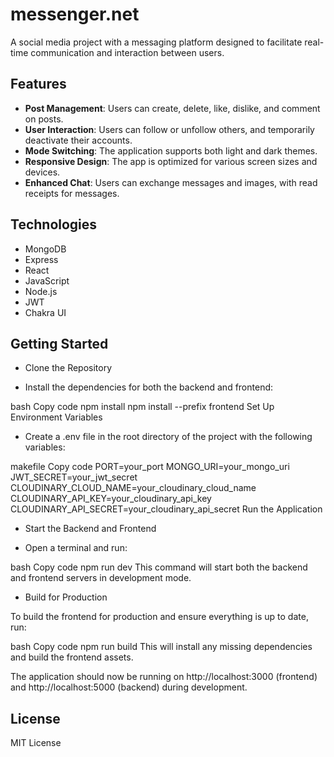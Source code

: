 # messenger.net

A social media project with a messaging platform designed to facilitate real-time communication and interaction between users. 

## Features

- **Post Management**: Users can create, delete, like, dislike, and comment on posts.
- **User Interaction**: Users can follow or unfollow others, and temporarily deactivate their accounts.
- **Mode Switching**: The application supports both light and dark themes.
- **Responsive Design**: The app is optimized for various screen sizes and devices.
- **Enhanced Chat**: Users can exchange messages and images, with read receipts for messages.

## Technologies

- MongoDB
- Express
- React
- JavaScript
- Node.js
- JWT
- Chakra UI

## Getting Started

- Clone the Repository

- Install the dependencies for both the backend and frontend:

bash
Copy code
npm install
npm install --prefix frontend
Set Up Environment Variables

- Create a .env file in the root directory of the project with the following variables:

makefile
Copy code
PORT=your_port
MONGO_URI=your_mongo_uri
JWT_SECRET=your_jwt_secret
CLOUDINARY_CLOUD_NAME=your_cloudinary_cloud_name
CLOUDINARY_API_KEY=your_cloudinary_api_key
CLOUDINARY_API_SECRET=your_cloudinary_api_secret
Run the Application

- Start the Backend and Frontend

- Open a terminal and run:

bash
Copy code
npm run dev
This command will start both the backend and frontend servers in development mode.

- Build for Production

To build the frontend for production and ensure everything is up to date, run:

bash
Copy code
npm run build
This will install any missing dependencies and build the frontend assets.

The application should now be running on http://localhost:3000 (frontend) and http://localhost:5000 (backend) during development.


## License

MIT License
